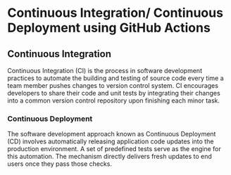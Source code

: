 # Continuous Integration/ Continuous Deployment using GitHub Actions

## Continuous Integration

Continuous Integration (CI) is the process in software development practices to automate the building and testing of source code every time a team member pushes changes to version control system. CI encourages developers to share their code and unit tests by integrating their changes into a common version control repository upon finishing each minor task.

### Continuous Deployment

The software development approach known as Continuous Deployment (CD) involves automatically releasing application code updates into the production environment. A set of predefined tests serve as the engine for this automation. The mechanism directly delivers fresh updates to end users once they pass those checks.